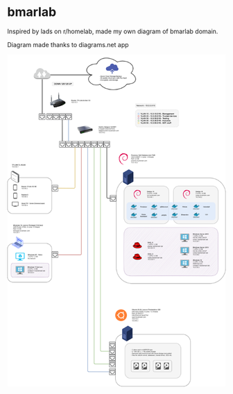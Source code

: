 # bmarlab
Inspired by lads on r/homelab, made my own diagram of bmarlab domain.

Diagram made thanks to diagrams.net app

![bmarlab diagram](https://github.com/MarekBubenik/bmarlab/blob/ea574274b8252978f56a2aa9bc3e2b4c80716f8e/bmarlab.drawio.png?raw=true)

